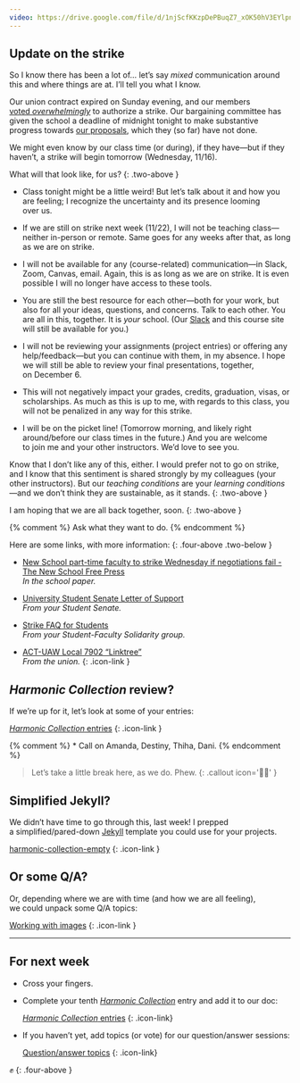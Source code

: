 ```yaml
---
video: https://drive.google.com/file/d/1njScfKKzpDePBuqZ7_xOK50hV3EYlpne/
---
```




## Update on the strike



So I know there has been a lot of… let’s say *mixed* communication around this and where things are at. I’ll tell you what I know.

Our union contract expired on Sunday evening, and our members [voted *overwhelmingly*](https://www.youarethenewschool.com/bargaining-blog/strike-vote-97-yes) to authorize a strike. Our bargaining committee has given the school a deadline of midnight tonight to make substantive progress towards [our proposals](https://docs.google.com/document/d/1WHLI69QzIsa12KfYM99eq6CdnwhwOx0qDE-wOhMWZGw), which they (so far) have not done.

We might even know by our class time (or during), if they have—but if they haven’t, a strike will begin tomorrow (Wednesday, 11/16).



What will that look like, for us?
{: .two-above }

- Class tonight might be a little weird! But let’s talk about it and how you are feeling; I recognize the uncertainty and its presence looming over us.

- If we are still on strike next week (11/22), I will not be teaching class—neither in-person or remote. Same goes for any weeks after that, as long as we are on strike.

- I will not be available for any (course-related) communication—in Slack, Zoom, Canvas, email. Again, this is as long as we are on strike. It is even possible I will no longer have access to these tools.

- You are still the best resource for each other—both for your work, but also for all your ideas, questions, and concerns. Talk to each other. You are all in this, together.  It is *your* school. (Our [Slack](https://core-one-interaction.slack.com/archives/C03UTLMBMDH) and this course site will still be available for you.)

- I will not be reviewing your assignments (project entries) or offering any help/feedback—but you can continue with them, in my absence. I hope we will still be able to review your final presentations, together, on December 6.

- This will not negatively impact your grades, credits, graduation, visas, or scholarships. As much as this is up to me, with regards to this class, you will not be penalized in any way for this strike.

- I will be on the picket line! (Tomorrow morning, and likely right around/before our class times in the future.) And you are welcome to join me and your other instructors. We’d love to see you.

Know that I don’t like any of this, either. I would prefer not to go on strike, and I know that this sentiment is shared strongly by my colleagues (your other instructors). But our *teaching conditions* are your *learning conditions*—and we don’t think they are sustainable, as it stands.
{: .two-above }

I am hoping that we are all back together, soon.
{: .two-above }

{% comment %} Ask what they want to do. {% endcomment %}



Here are some links, with more information:
{: .four-above .two-below }

- [New School part-time faculty to strike Wednesday if negotiations fail - The New School Free Press](https://www.newschoolfreepress.com/2022/11/14/new-school-part-time-faculty-have-authorized-a-strike-everything-students-need-to-know/) \
	*In the school paper.*

- [University Student Senate Letter of Support](https://drive.google.com/file/d/1JdZRmqsw3B5iJwH7sgZT96yhPqJ51UPe/view) \
	*From your Student Senate.*

- [Strike FAQ for Students](https://docs.google.com/document/d/1xGQtJOK1W52tBTyjy7KINwsiWfsFJBDaYSsKSq-MDkI/edit#heading=h.g7p22oev6bc4) \
	*From your Student-Faculty Solidarity group.*

- [ACT-UAW Local 7902 “Linktree”](https://linktr.ee/UAW7902) \
	*From the union.*
{: .icon-link }



## *Harmonic Collection* review?



If we’re up for it, let’s look at some of your entries:

[*Harmonic Collection* entries](https://docs.google.com/spreadsheets/d/1vXYVnicRUHnczxPCSaqsmmflynnwP22zhES5jFMPKpw/)
{: .icon-link }

{% comment %}
	* Call on Amanda, Destiny, Thiha, Dani.
{% endcomment %}



> Let’s take a little break here, as we do. Phew.
{: .callout icon='😮‍💨' }



## Simplified Jekyll?



We didn’t have time to go through this, last week! I prepped a simplified/pared-down [Jekyll](/topic/jekyll-liquid-markdown) template you could use for your projects.

[harmonic-collection-empty](https://github.com/core-interaction/harmonic-collection-empty)
{: .icon-link }



## Or some Q/A?



Or, depending where we are with time (and how we are all feeling), we could unpack some Q/A topics:

[Working with images](/topic/images)
{: .icon-link }



---



## For next week



- Cross your fingers.

- Complete your tenth [*Harmonic Collection*](/project/harmonic) entry and add it to our doc:

	[*Harmonic Collection* entries](https://docs.google.com/spreadsheets/d/1vXYVnicRUHnczxPCSaqsmmflynnwP22zhES5jFMPKpw/)
	{: .icon-link}

- If you haven’t yet, add topics (or vote) for our question/answer sessions:

	[Question/answer topics](https://docs.google.com/document/d/1IdMqedbkML7rV0IDNJpoD7crETtXLkIEY8Y21U0AuBg)
	{: .icon-link}



✊
{: .four-above }
